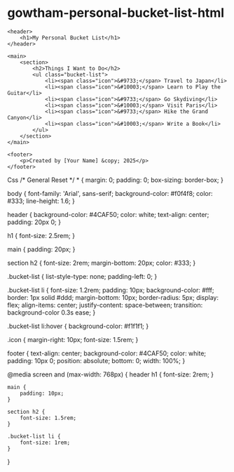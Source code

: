 # gowtham-personal-bucket-list-html
<!DOCTYPE html>
<html lang="en">
<head>
    <meta charset="UTF-8">
    <meta name="viewport" content="width=device-width, initial-scale=1.0">
    <title>Personal Bucket List</title>
    <link rel="stylesheet" href="styles.css">
</head>
<body>

    <header>
        <h1>My Personal Bucket List</h1>
    </header>

    <main>
        <section>
            <h2>Things I Want to Do</h2>
            <ul class="bucket-list">
                <li><span class="icon">&#9733;</span> Travel to Japan</li>
                <li><span class="icon">&#10003;</span> Learn to Play the Guitar</li>
                <li><span class="icon">&#9733;</span> Go Skydiving</li>
                <li><span class="icon">&#10003;</span> Visit Paris</li>
                <li><span class="icon">&#9733;</span> Hike the Grand Canyon</li>
                <li><span class="icon">&#10003;</span> Write a Book</li>
            </ul>
        </section>
    </main>

    <footer>
        <p>Created by [Your Name] &copy; 2025</p>
    </footer>

</body>
</html>
Css
/* General Reset */
* {
    margin: 0;
    padding: 0;
    box-sizing: border-box;
}

body {
    font-family: 'Arial', sans-serif;
    background-color: #f0f4f8;
    color: #333;
    line-height: 1.6;
}

header {
    background-color: #4CAF50;
    color: white;
    text-align: center;
    padding: 20px 0;
}

h1 {
    font-size: 2.5rem;
}

main {
    padding: 20px;
}

section h2 {
    font-size: 2rem;
    margin-bottom: 20px;
    color: #333;
}

.bucket-list {
    list-style-type: none;
    padding-left: 0;
}

.bucket-list li {
    font-size: 1.2rem;
    padding: 10px;
    background-color: #fff;
    border: 1px solid #ddd;
    margin-bottom: 10px;
    border-radius: 5px;
    display: flex;
    align-items: center;
    justify-content: space-between;
    transition: background-color 0.3s ease;
}

.bucket-list li:hover {
    background-color: #f1f1f1;
}

.icon {
    margin-right: 10px;
    font-size: 1.5rem;
}

footer {
    text-align: center;
    background-color: #4CAF50;
    color: white;
    padding: 10px 0;
    position: absolute;
    bottom: 0;
    width: 100%;
}

@media screen and (max-width: 768px) {
    header h1 {
        font-size: 2rem;
    }

    main {
        padding: 10px;
    }

    section h2 {
        font-size: 1.5rem;
    }

    .bucket-list li {
        font-size: 1rem;
    }
}
